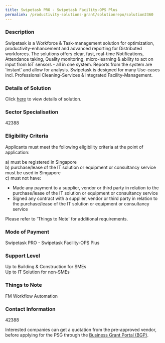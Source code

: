 ```yaml
---
title: Swipetask PRO - Swipetask Facility-OPS Plus
permalink: /productivity-solutions-grant/solutionrepo/solution2360
---
```


### Description

Swipetask is a Workforce & Task-management solution for optimization, productivity-enhancement and advanced reporting for Distributed workforces. The solutions offers clear, fast, real-time Notifications, Attendance taking, Quality monitoring, micro-learning & ability to act on input from IoT sensors - all in one system. Reports from the system are 'instant' and allow for analysis. Swipetask is designed for many Use-cases incl. Professional Cleaning-Services & Integrated Facility-Management. 

### Details of Solution

Click <a href='Swipetask Pte Ltd' target='_blank' rel='noopener'>here</a> to view details of solution.

### Sector Specialisation

 42388 

### Eligibility Criteria

Applicants must meet the following eligibility criteria at the point of application:

a) must be registered in Singapore <br>
b) purchase/lease of the IT solution or equipment or consultancy service must be used in Singapore <br>
c) must not have:
- Made any payment to a supplier, vendor or third party in relation to the purchase/lease of the IT solution or equipment or consultancy service
- Signed any contract with a supplier, vendor or third party in relation to the purchase/lease of the IT solution or equipment or consultancy service

Please refer to 'Things to Note' for additional requirements.

### Mode of Payment
Swipetask PRO - Swipetask Facility-OPS Plus

### Support Level
Up to Building & Construction for SMEs <br>
Up to IT Solution for non-SMEs

### Things to Note
FM Workflow Automation

### Contact Information
42388

Interested companies can get a quotation from the pre-approved vendor, before applying for the PSG through the <a target='_blank' rel='noopener' href='https://www.businessgrants.gov.sg/'>Business Grant Portal (BGP)</a>.
